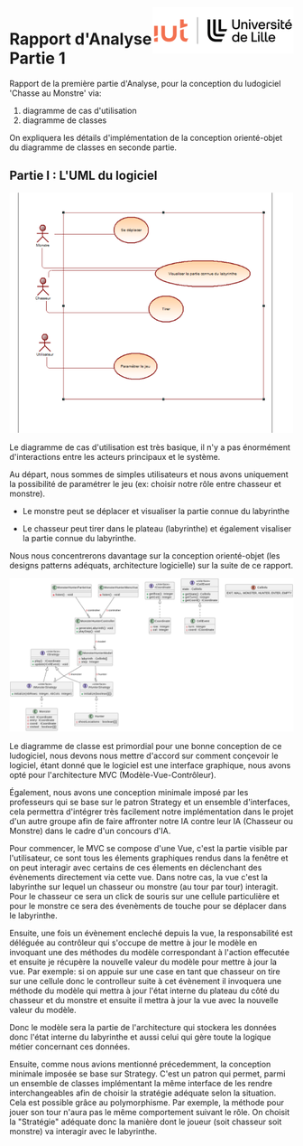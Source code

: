 <img align="right" src="img/Logo_IUT_de_Lille.png">

# Rapport d'Analyse Partie 1

Rapport de la première partie d'Analyse, pour la conception du ludogiciel 'Chasse au Monstre' via:
1. diagramme de cas d'utilisation
2. diagramme de classes

On expliquera les détails d'implémentation de la conception orienté-objet du diagramme de classes en seconde partie.

## Partie I : L'UML du logiciel

![Diagramme de cas d'utilisation](img/Diagramme_de_cas_d'utilisation.png)

Le diagramme de cas d'utilisation est très basique, il n'y a pas énormément d'interactions entre les acteurs principaux et le système.

Au départ, nous sommes de simples utilisateurs et nous avons uniquement la possibilité de paramétrer le jeu (ex: choisir notre rôle entre chasseur et monstre).

- Le monstre peut se déplacer et visualiser la partie connue du labyrinthe

- Le chasseur peut tirer dans le plateau (labyrinthe) et également visaliser la partie connue du labyrinthe.

Nous nous concentrerons davantage sur la conception orienté-objet (les designs patterns adéquats, architecture logicielle) sur la suite de ce rapport.

![Diagramme de classes](img/Diagramme_de_classes.png)

Le diagramme de classe est primordial pour une bonne conception de ce ludogiciel, nous devons nous mettre d'accord sur comment conçevoir le logiciel, étant donné que le logiciel est une interface graphique, nous avons opté pour l'architecture MVC (Modèle-Vue-Contrôleur). 

Également, nous avons une conception minimale imposé par les professeurs qui se base sur le patron Strategy et un ensemble d'interfaces, cela permettra d'intégrer très facilement notre implémentation dans le projet d'un autre groupe afin de faire affronter notre IA contre leur IA (Chasseur ou Monstre) dans le cadre d'un concours d'IA. 

Pour commencer, le MVC se compose d'une Vue, c'est la partie visible par l'utilisateur, ce sont tous les élements graphiques rendus dans la fenêtre et on peut interagir avec certains de ces élements en déclenchant des évènements directement via cette vue. Dans notre cas, la vue c'est la labyrinthe sur lequel un chasseur ou monstre (au tour par tour) interagit. Pour le chasseur ce sera un click de souris sur une cellule particulière et pour le monstre ce sera des évenèments de touche pour se déplacer dans le labyrinthe.

Ensuite, une fois un évènement encleché depuis la vue, la responsabilité est déléguée au contrôleur qui s'occupe de mettre à jour le modèle en invoquant une des méthodes du modèle correspondant à l'action effecutée et ensuite je récupère la nouvelle valeur du modèle pour mettre à jour la vue. Par exemple: si on appuie sur une case en tant que chasseur on tire sur une cellule donc le controlleur suite à cet évènement il invoquera une méthode du modèle qui mettra à jour l'état interne du plateau du côté du chasseur et du monstre et ensuite il mettra à jour la vue avec la nouvelle valeur du modèle.

Donc le modèle sera la partie de l'architecture qui stockera les données donc l'état interne du labyrinthe et aussi celui qui gère toute la logique métier concernant ces données.

Ensuite, comme nous avions mentionné précedemment, la conception minimale imposée se base sur Strategy. C'est un patron qui permet, parmi un ensemble de classes implémentant la même interface de les rendre interchangeables afin de choisir la stratégie adéquate selon la situation. Cela est possible grâce au polymorphisme. Par exemple, la méthode pour jouer son tour n'aura pas le même comportement suivant le rôle. On choisit la "Stratégie" adéquate donc la manière dont le joueur (soit chasseur soit monstre) va interagir avec le labyrinthe.